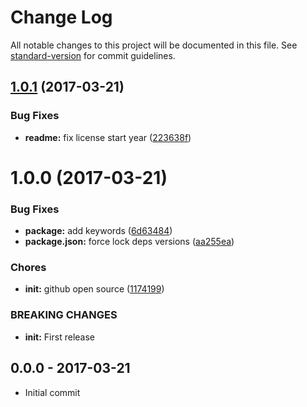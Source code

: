 # Change Log

All notable changes to this project will be documented in this file. See [standard-version](https://github.com/conventional-changelog/standard-version) for commit guidelines.

<a name="1.0.1"></a>
## [1.0.1](https://github.com/tunnckoCore/dush-methods/compare/v1.0.0...v1.0.1) (2017-03-21)


### Bug Fixes

* **readme:** fix license start year ([223638f](https://github.com/tunnckoCore/dush-methods/commit/223638f))



<a name="1.0.0"></a>
# 1.0.0 (2017-03-21)


### Bug Fixes

* **package:** add keywords ([6d63484](https://github.com/tunnckoCore/dush-methods/commit/6d63484))
* **package.json:** force lock deps versions ([aa255ea](https://github.com/tunnckoCore/dush-methods/commit/aa255ea))


### Chores

* **init:** github open source ([1174199](https://github.com/tunnckoCore/dush-methods/commit/1174199))


### BREAKING CHANGES

* **init:** First release





## 0.0.0 - 2017-03-21
- Initial commit